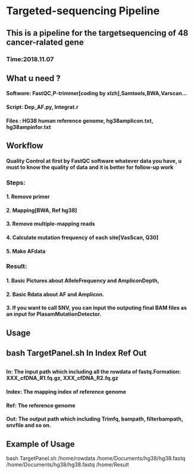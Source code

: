 # Targeted-sequencing Pipeline 
## This is a pipeline for the targetsequencing of 48 cancer-ralated gene
### Time:2018.11.07
##
## What u need ?
#### Softwore: FastQC,P-trimmer[coding by xlzh],Samtools,BWA,Varscan...
#### Script: Dep_AF.py, Integrat.r
#### Files : HG38 human reference genome, hg38amplicon.txt, hg38ampinfor.txt
##
## Workflow
#### Quality Control at first by FastQC software whatever data you have, u must to know the quality of data and it is better for follow-up work
### Steps:
#### 1. Remove primer
#### 2. Mapping[BWA, Ref hg38]
#### 3. Remove multiple-mapping reads 
#### 4. Calculate mutation frequency of each site[VasScan, Q30]
#### 5. Make AFdata
### Result: 
#### 1. Basic Pictures about AlleleFrequency and AmpliconDepth, 
#### 2. Basic Rdata about AF and Amplicon.
#### 3. If you want to call SNV, you can input the outputing final BAM files as an input for PlasamMutationDetector.
##
## Usage
## bash TargetPanel.sh In Index Ref Out
## 
#### In: The input path which including all the rowdata of fastq.Formation: XXX_cfDNA_R1.fq.gz, XXX_cfDNA_R2.fq.gz
#### Index: The mapping index of reference genome
#### Ref: The reference genome
#### Out: The output path which including Trimfq, bampath, filterbampath, snvfile and so on.
## 
## Example of Usage
bash TargetPanel.sh /home/rowdata /home/Documents/hg38/hg38.fastq /home/Documents/hg38/hg38.fastq /home/Result


















